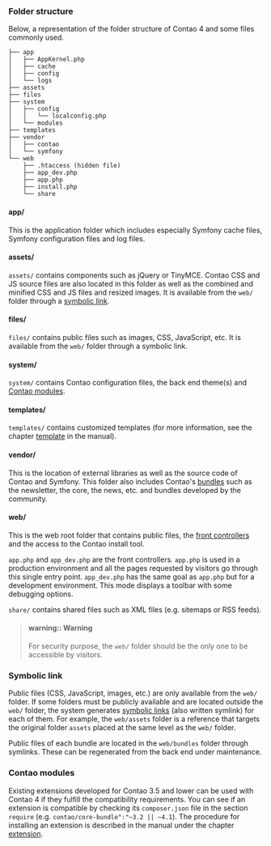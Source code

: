 ### Folder structure

Below, a representation of the folder structure of Contao 4 and some files
commonly used.

```
├── app
│   ├── AppKernel.php
│   ├── cache
│   ├── config
│   └── logs
├── assets
├── files
├── system
│   ├── config
│   │   └── localconfig.php
│   └── modules
├── templates
├── vendor
│   ├── contao
│   └── symfony
└── web
    ├── .htaccess (hidden file)
    ├── app_dev.php
    ├── app.php
    ├── install.php
    └── share
```

#### app/

This is the application folder which includes especially Symfony cache files,
Symfony configuration files and log files.


#### assets/

`assets/` contains components such as jQuery or TinyMCE. Contao CSS and JS
source files are also located in this folder as well as the combined and
minified CSS and JS files and resized images. It is available from the `web/`
folder through a [symbolic link][1].


#### files/

`files/` contains public files such as images, CSS, JavaScript, etc. It is
available from the `web/` folder through a symbolic link.


#### system/

`system/` contains Contao configuration files, the back end theme(s) and
[Contao modules][2].


#### templates/

`templates/` contains customized templates (for more information, see the
chapter [template][3] in the manual).


#### vendor/

This is the location of external libraries as well as the source code of Contao
and Symfony. This folder also includes Contao's [bundles][4] such as the
newsletter, the core, the news, etc. and bundles developed by the community.


#### web/

This is the web root folder that contains public files, the
[front controllers][5] and the access to the Contao install tool.

`app.php` and `app_dev.php` are the front controllers. `app.php` is used in a
production environment and all the pages requested by visitors go through this
single entry point. `app_dev.php` has the same goal as `app.php` but for a
development environment. This mode displays a toolbar with some debugging
options.

`share/` contains shared files such as XML files (e.g. sitemaps or RSS feeds).

> #### warning:: Warning
> For security purpose, the `web/` folder should be the only one to be
> accessible by visitors.


### Symbolic link

Public files (CSS, JavaScript, images, etc.) are only available from the `web/`
folder. If some folders must be publicly available and are located outside the
`web/` folder, the system generates [symbolic links][6] (also written symlink)
for each of them. For example, the `web/assets` folder is a reference that
targets the original folder `assets` placed at the same level as the `web/`
folder.

Public files of each bundle are located in the `web/bundles` folder through
symlinks. These can be regenerated from the back end under maintenance.


### Contao modules

Existing extensions developed for Contao 3.5 and lower can be used with Contao
4 if they fulfill the compatibility requirements. You can see if an extension is
compatible by checking its `composer.json` file in the section `require` (e.g.
`contao/core-bundle":"~3.2 || ~4.1`). The procedure for installing an extension
is described in the manual under the chapter [extension][7].


[1]: #symbolic-link
[2]: #contao-modules
[3]: https://docs.contao.org/books/manual/current/en/04-managing-content/templates.html
[4]: http://symfony.com/doc/current/glossary.html#term-bundle
[5]: https://en.wikipedia.org/wiki/Front_Controller_pattern
[6]: https://en.wikipedia.org/wiki/Symbolic_link
[7]: https://docs.contao.org/books/manual/current/en/05-system-administration/extensions.html
